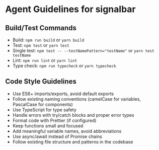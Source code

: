 # Agent Guidelines for signalbar

## Build/Test Commands
- Build: `npm run build` or `yarn build`
- Test: `npm test` or `yarn test`
- Single test: `npm test -- --testNamePattern="testName"` or `yarn test testName`
- Lint: `npm run lint` or `yarn lint`
- Type check: `npm run typecheck` or `yarn typecheck`

## Code Style Guidelines
- Use ES6+ imports/exports, avoid default exports
- Follow existing naming conventions (camelCase for variables, PascalCase for components)
- Use TypeScript for type safety
- Handle errors with try/catch blocks and proper error types
- Format code with Prettier (if configured)
- Keep functions small and focused
- Add meaningful variable names, avoid abbreviations
- Use async/await instead of Promise chains
- Follow existing file structure and patterns in the codebase